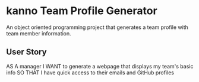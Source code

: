 # kanno Team Profile Generator

An object oriented programming project that generates a team profile with team member information.

## User Story

AS A manager
I WANT to generate a webpage that displays my team's basic info
SO THAT I have quick access to their emails and GitHub profiles

